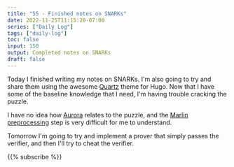 ```yaml
---
title: "55 - Finished notes on SNARKs"
date: 2022-11-25T11:15:20-07:00
series: ["Daily Log"]
tags: ["daily-log"]
toc: false
input: 150
output: Completed notes on SNARKs
draft: false
---
```

Today I finished writing my notes on SNARKs. I'm also going to try and share them using the awesome [Quartz](https://quartz.jzhao.xyz/) theme for Hugo. Now that I have some of the baseline knowledge that I need, I'm having trouble cracking the puzzle.

I have no idea how [Aurora](https://eprint.iacr.org/2018/828.pdf) relates to the puzzle, and the [Marlin preprocessing](https://github.com/arkworks-rs/marlin/blob/026b73c20638f4f86cbae0946045934c865d5a30/diagram/diagram.pdf) step is very difficult for me to understand.

Tomorrow I'm going to try and implement a prover that simply passes the verifier, and then I'll try to cheat the verifier.

{{% subscribe %}}
